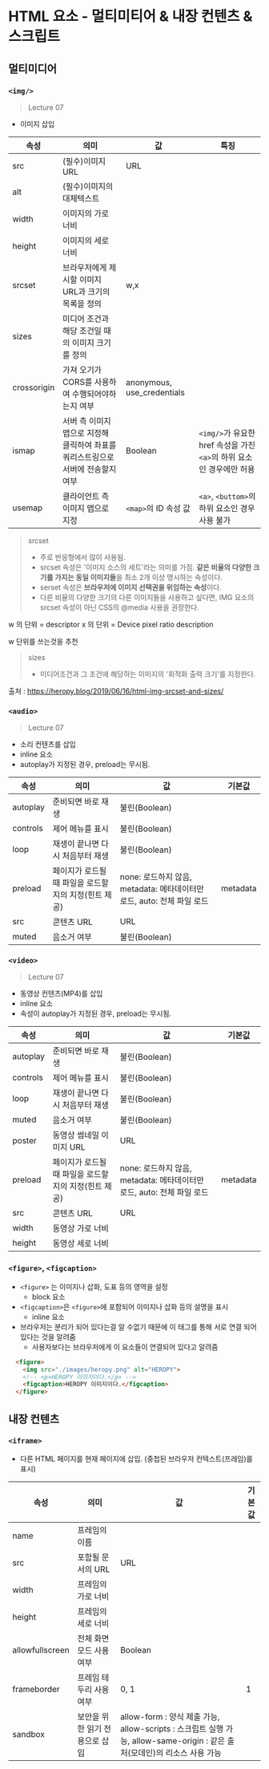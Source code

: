 # HTML 요소 - 멀티미티어 & 내장 컨텐츠 & 스크립트

## 멀티미디어
### `<img/>`
> Lecture 07
- 이미지 삽입

|속성|의미|값|특징|
|-|-|-|-|
|src|(필수)이미지 URL|URL|
|alt|(필수)이미지의 대체텍스트|
|width|이미지의 가로 너비|
|height|이미지의 세로 너비|
|srcset|브라우저에게 제시할 이미지 URL과 크기의 목록을 정의|w,x|
|sizes|미디어 조건과 해당 조건일 때의 이미지 크기를 정의|
|crossorigin|가져 오기가 CORS를 사용하여 수행되어야하는지 여부|anonymous, use_credentials|
|ismap|서버 측 이미지 맵으로 지정해 클릭하여 좌표를 쿼리스트링으로 서버에 전송할지 여부|Boolean|`<img/>`가 유요한 href 속성을 가진 `<a>`의 하위 요소인 경우에만 허용|
|usemap|클라이언트 측 이미지 맵으로 지정|`<map>`의 ID 속성 값|`<a>`, `<buttom>`의 하위 요소인 경우 사용 불가|

> srcset
> - 주로 반응형에서 많이 사용됨.
> - srcset 속성은 '이미지 소스의 세트'라는 의미를 가짐. <b>같은 비율의 다양한 크기를 가지는 동일 이미지들</b>을 최소 2개 이상 명시하는 속성이다.
> - serset 속성은 <b>브라우저에 이미지 선택권을 위임하는 속성</b>이다.
> - 다른 비율의 다양한 크기의 다른 이미지들을 사용하고 싶다면, IMG 요소의 srcset 속성이 아닌 CSS의 @media 사용을 권장한다. 

w 의 단위 = descriptor 
x 의 단위 = Device pixel ratio description 

w 단위를 쓰는것을 추천


> sizes
> - 미디어조건과 그 조건에 해당하는 이미지의 '회적화 출력 크기'를 지정한다. 

출처 : https://heropy.blog/2019/06/16/html-img-srcset-and-sizes/

### `<audio>`
> Lecture 07
- 소리 컨텐츠를 삽입
- inline 요소
- autoplay가 지정된 경우, preload는 무시됨.

|속성|	의미|	값|	기본값|
|-|-|-|-|
|autoplay|	준비되면 바로 재생|	불린(Boolean)| |	
|controls|	제어 메뉴를 표시|	불린(Boolean)| |	
|loop|	재생이 끝나면 다시 처음부터 재생|	불린(Boolean)| |	
|preload|	페이지가 로드될 때 파일을 로드할지의 지정(힌트 제공)|	none: 로드하지 않음, metadata: 메타데이터만 로드, auto: 전체 파일 로드|	metadata|
|src|콘텐츠 URL|	URL	| |
|muted|	음소거 여부|	불린(Boolean)| |

### `<video>`
> Lecture 07
- 동영상 컨텐츠(MP4)를 삽입
- inline 요소
- 속성이 autoplay가 지정된 경우, preload는 무시됨.

|속성|	의미|	값|	기본값|
|-|-|-|-|
|autoplay|	준비되면 바로 재생|	불린(Boolean)| |	
|controls|	제어 메뉴를 표시|	불린(Boolean)| |	
|loop|	재생이 끝나면 다시 처음부터 재생|	불린(Boolean)| |	
|muted| 음소거 여부 | 불린(Boolean) | |
|poster| 동영상 썸네일 이미지 URL | URL | |
|preload|	페이지가 로드될 때 파일을 로드할지의 지정(힌트 제공)|	none: 로드하지 않음, metadata: 메타데이터만 로드, auto: 전체 파일 로드|	metadata|
|src|콘텐츠 URL|	URL	| |
|width| 동영상 가로 너비| | |
|height| 동영상 세로 너비| | |

### `<figure>`, `<figcaption>`
- `<figure>` 는 이미지나 삽화, 도표 등의 영역을 설정
  - block 요소
- `<figcaption>`은 `<figure>`에 포함되어 이미지나 삽화 등의 설명을 표시
  - inline 요소
- 브라우저는 분리가 되어 있다는걸 알 수없기 때문에 이 태그를 통해 서로 연결 되어 있다는 것을 알려줌
  - 사용자보다는 브라우저에게 이 요소들이 연결되어 있다고 알려줌  
  
```html
  <figure>
    <img src="./images/heropy.png" alt="HEROPY">
    <!-- <p>HEROPY 이미지이다.</p> -->
    <figcaption>HEROPY 이미지이다.</figcaption>
  </figure>
```

## 내장 컨텐츠

### `<iframe>`
- 다른 HTML 페이지를 현재 페이지에 삽입. (중첩된 브라우저 컨텍스트(프레임)를 표시)

|속성|의미|값|기본값|
|-|-|-|-|
|name|프레임의 이름| | |
|src|포함될 문서의 URL|URL| |
|width|프레임의 가로 너비| | |
|height|프레임의 세로 너비| | |
|allowfullscreen|전체 화면 모드 사용 여부|Boolean| |
|frameborder|프레임 테두리 사용 여부|0, 1|1|
|sandbox|보안을 위한 읽기 전용으로 삽입|allow-form : 양식 제출 가능, allow-scripts : 스크립트 실행 가능, allow-same-origin : 같은 출처(모데인)의 리소스 사용 가능| |


